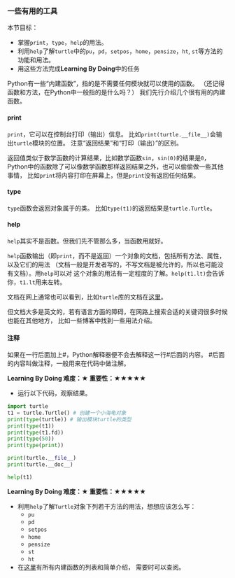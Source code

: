### 一些有用的工具

本节目标：
- 掌握`print`，`type`，`help`的用法。
- 利用`help`了解`turtle`中的`pu`，`pd`，`setpos`，`home`，`pensize`，`ht`, `st`等方法的功能和用法。
- 用这些方法完成**Learning By Doing**中的任务

Python有一些“内建函数”，指的是不需要任何模块就可以使用的函数。
（还记得函数和方法，在Python中一般指的是什么吗？）
我们先行介绍几个很有用的内建函数。

#### print

`print`，它可以在控制台打印（输出）信息。
比如`print(turtle.__file__)`会输出`turtle`模块的位置。
注意“返回结果”和“打印（输出）”的区别。

返回值类似于数学函数的计算结果，比如数学函数`sin`，`sin(0)`的结果是`0`，
Python中的函数除了可以像数学函数那样返回结果之外，也可以偷偷做一些其他事情，
比如`print`将内容打印在屏幕上，但是`print`没有返回任何结果。

#### type

`type`函数会返回对象属于的类。
比如`type(t1)`的返回结果是`turtle.Turtle`。

#### help

`help`其实不是函数。但我们先不管那么多，当函数用就好。

`help`函数输出（即`print`，而不是返回）一个对象的文档，包括所有方法、属性，以及它们的用法
（文档一般是开发者写的，不写文档是被允许的，所以也可能没有文档）。用`help`可以对
这个对象的用法有一定程度的了解。`help(t1.lt)`会告诉你，`t1.lt`用来左转。

文档在网上通常也可以看到，比如`turtle`库的文档在[这里](https://docs.python.org/3/library/turtle.html)。

但文档大多是英文的，若有语言方面的障碍，在网路上搜索合适的关键词很多时候也能在其他地方，
比如一些博客中找到一些用法介绍。

#### 注释

如果在一行后面加上\#，Python解释器便不会去解释这一行\#后面的内容。
\#后面的内容叫做注释，一般用来在代码中做注解。

**Learning By Doing 难度：★ 重要性：★★★★★**

- 运行以下代码，观察结果。

```python
import turtle
t1 = turtle.Turtle() # 创建一个小海龟对象
print(type(turtle)) # 输出模块turtle的类型
print(type(t1))
print(type(t1.fd))
print(type(50))
print(type(print))

print(turtle.__file__)
print(turtle.__doc__)

help(t1)
```

**Learning By Doing 难度：★ 重要性：★★★★★**

+ 利用`help`了解`Turtle`对象下列若干方法的用法，想想应该怎么写：
	- `pu`
	- `pd`
	- `setpos`
	- `home`
	- `pensize`
	- `st`
	- `ht`
+ 在[这里](http://www.runoob.com/python3/python3-built-in-functions.html)有所有内建函数的列表和简单介绍，
需要时可以查阅。
